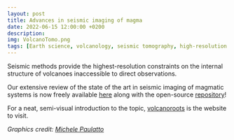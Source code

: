 ```yaml
---
layout: post
title: Advances in seismic imaging of magma
date: 2022-06-15 12:00:00 +0200
description: 
img: VolcanoTomo.png
tags: [Earth science, volcanology, seismic tomography, high-resolution imaging, full-waveform inversion] # add tag
---
```

Seismic methods provide the highest-resolution constraints on the internal structure of volcanoes inaccessible to direct observations.

Our extensive review of the state of the art in seismic imaging of magmatic systems is now freely available [here](https://www.frontiersin.org/journals/earth-science/articles/10.3389/feart.2022.970131/full) along with the open-source [repository](https://github.com/VolcanoTomo/Repository)! 

For a neat, semi-visual introduction to the topic, [volcanoroots](https://volcanoroots.org/volcano-tomography/) is the website to visit.

*Graphics credit: [Michele Paulatto](https://profiles.imperial.ac.uk/m.paulatto/)*
